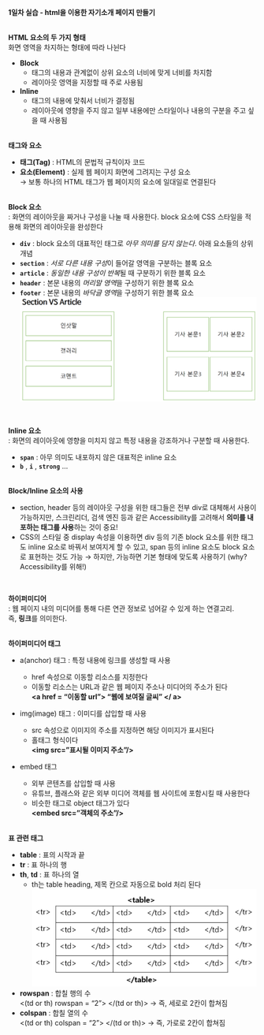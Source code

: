 **1일차 실습 - html을 이용한 자기소개 페이지 만들기** <br>
<br>

**HTML 요소의 두 가지 형태** <br>
화면 영역을 차지하는 형태에 따라 나뉜다<br>
- **Block**
    - 태그의 내용과 관계없이 상위 요소의 너비에 맞게 너비를 차지함
    - 레이아웃 영역을 지정할 때 주로 사용됨
- **Inline**
    - 태그의 내용에 맞춰서 너비가 결정됨
    - 레이아웃에 영향을 주지 않고 일부 내용에만 스타일이나 내용의 구분을 주고 싶을 때 사용됨
<br><br>

**태그와 요소**<br>
- **태그(Tag)** : HTML의 문법적 규칙이자 코드
- **요소(Element)** : 실제 웹 페이지 화면에 그려지는 구성 요소<br>
→ 보통 하나의 HTML 태그가 웹 페이지의 요소에 일대일로 연결된다
<br><br>

**Block 요소**<br>
: 화면의 레이아웃을 짜거나 구성을 나눌 때 사용한다. block 요소에 CSS 스타일을 적용해 화면의 레이아웃을 완성한다<br>
- **`div`** : block 요소의 대표적인 태그로 *아무 의미를 담지 않는다*. 아래 요소들의 상위 개념
- **`section`** : *서로 다른 내용 구성*이 들어갈 영역을 구분하는 블록 요소
- **`article`** : *동일한 내용 구성이 반복*될 때 구분하기 위한 블록 요소
- **`header`** : 본문 내용의 *머리말 영역*을 구성하기 위한 블록 요소
- **`footer`** : 본문 내용의 *바닥글 영역*을 구성하기 위한 블록 요소<br>
![Section vs. Article](./Section%20vs.%20Article.png)<br>
<br>

**Inline 요소**<br>
: 화면의 레이아웃에 영향을 미치지 않고 특정 내용을 강조하거나 구분할 때 사용한다.<br> 
- **`span`** : 아무 의미도 내포하지 않은 대표적은 inline 요소
- **`b`**  ,  **`i`**  , **`strong`**  …
<br><br>

**Block/Inline 요소의 사용**<br>
- section, header 등의 레이아웃 구성을 위한 태그들은 전부 div로 대체해서 사용이 가능하지만, 스크린리더, 검색 엔진 등과 같은 Accessibility를 고려해서 **의미를 내포하는 태그를 사용**하는 것이 중요!
- CSS의 스타일 중 display 속성을 이용하면 div 등의 기존 block 요소를 위한 태그도 inline 요소로 바꿔서 보여지게 할 수 있고, span 등의 inline 요소도 block 요소로  표현하는 것도 가능 → 하지만, 가능하면 기본 형태에 맞도록 사용하기 (why? Accessibility를 위해!)<br>
<br>

**하이퍼미디어**<br>
: 웹 페이지 내의 미디어를 통해 다른 연관 정보로 넘어갈 수 있게 하는 연결고리.<br>
즉, **링크**를 의미한다.<br>
<br>

**하이퍼미디어 태그**
- a(anchor) 태그 : 특정 내용에 링크를 생성할 때 사용
    - href 속성으로 이동할 리소스를 지정한다
    - 이동할 리소스는 URL과 같은 웹 페이지 주소나 미디어의 주소가 된다<br>
    **<a href = “이동할 url”> “웹에 보여질 글씨” </ a>**
    
- img(image) 태그 : 이미디를 삽입할 때 사용
    - src 속성으로 이미지의 주소를 지정하면 해당 이미지가 표시된다
    - 홀태그 형식이다<br>
    **<img src=”표시될 이미지 주소”/>**
    
- embed 태그
    - 외부 콘텐츠를 삽입할 때 사용
    - 유튜브, 플래스와 같은 외부 미디어 객체를 웹 사이트에 포함시킬 때 사용한다
    - 비슷한 태그로 object 태그가 있다<br>
    **<embed src=”객체의 주소”/>**
<br><br>

**표 관련 태그**
- **table** : 표의 시작과 끝
- **tr** : 표 하나의 행
- **th**, **td** : 표 하나의 열
    - th는 table heading, 제목 칸으로 자동으로 bold 처리 된다<br>
![Table](./Table.png)<br>
- **rowspan** : 합칠 행의 수<br>
    <(td or th) rowspan = “2”> </(td or th)>  →  즉, 세로로 2칸이 합쳐짐
- **colspan** : 합칠 열의 수<br>
    <(td or th) colspan = “2”> </(td or th)>  →  즉, 가로로 2칸이 합쳐짐
